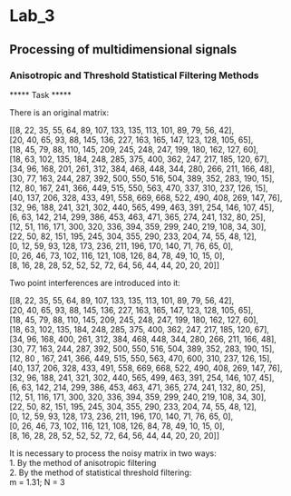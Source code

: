 # Lab_3
## Processing of multidimensional signals    
  
### Anisotropic and Threshold Statistical Filtering Methods  
  
***** Task *****  
  
There is an original matrix:  
  
[[8, 22, 35, 55, 64, 89, 107, 133, 135, 113, 101, 89, 79, 56, 42],  
 [20, 40, 65, 93, 88, 145, 136, 227, 163, 165, 147, 123, 128, 105, 65],  
 [18, 45, 79, 88, 110, 145, 209, 245, 248, 247, 199, 180, 162, 127, 60],  
 [18, 63, 102, 135, 184, 248, 285, 375, 400, 362, 247, 217, 185, 120, 67],  
 [34, 96, 168, 201, 261, 312, 384, 468, 448, 344, 280, 266, 211, 166, 48],  
 [30, 77, 163, 244, 287, 392, 500, 550, 516, 504, 389, 352, 283, 190, 15],  
 [12, 80, 167, 241, 366, 449, 515, 550, 563, 470, 337, 310, 237, 126, 15],  
 [40, 137, 206, 328, 433, 491, 558, 669, 668, 522, 490, 408, 269, 147, 76],  
 [32, 96, 188, 241, 321, 302, 440, 565, 499, 463, 391, 254, 146, 107, 45],  
 [6, 63, 142, 214, 299, 386, 453, 463, 471, 365, 274, 241, 132, 80, 25],  
 [12, 51, 116, 171, 300, 320, 336, 394, 359, 299, 240, 219, 108, 34, 30],  
 [22, 50, 82, 151, 195, 245, 304, 355, 290, 233, 204, 74, 55, 48, 12],  
 [0, 12, 59, 93, 128, 173, 236, 211, 196, 170, 140, 71, 76, 65, 0],  
 [0, 26, 46, 73, 102, 116, 121, 108, 126, 84, 78, 49, 10, 15, 0],  
 [8, 16, 28, 28, 52, 52, 52, 72, 64, 56, 44, 44, 20, 20, 20]]  
   
 Two point interferences are introduced into it:  
   
 [[8, 22, 35, 55, 64, 89, 107, 133, 135, 113, 101, 89, 79, 56, 42],  
  [20, 40, 65, 93, 88, 145, 136, 227, 163, 165, 147, 123, 128, 105, 65],  
  [18, 45, 79, 88, 110, 145, 209, 245, 248, 247, 199, 180, 162, 127, 60],  
  [18, 63, 102, 135, 184, 248, 285, 375, 400, 362, 247, 217, 185, 120, 67],  
  [34, 96, 168, 400, 261, 312, 384, 468, 448, 344, 280, 266, 211, 166, 48],  
  [30, 77, 163, 244, 287, 392, 500, 550, 516, 504, 389, 352, 283, 190, 15],  
  [12, 80	, 167, 241, 366, 449, 515, 550, 563, 470, 600, 310, 237, 126, 15],  
  [40, 137, 206, 328, 433, 491, 558, 669, 668, 522, 490, 408, 269, 147, 76],  
  [32, 96, 188, 241, 321, 302, 440, 565, 499, 463, 391, 254, 146, 107, 45],  
  [6, 63, 142, 214, 299, 386, 453, 463, 471, 365, 274, 241, 132, 80, 25],  
  [12, 51, 116, 171, 300, 320, 336, 394, 359, 299, 240, 219, 108, 34, 30],  
  [22, 50, 82, 151, 195, 245, 304, 355, 290, 233, 204, 74, 55, 48, 12],  
  [0, 12, 59, 93, 128, 173, 236, 211, 196, 170, 140, 71, 76, 65, 0],  
  [0, 26, 46, 73, 102, 116, 121, 108, 126, 84, 78, 49, 10, 15, 0],  
  [8, 16, 28, 28, 52, 52, 52, 72, 64, 56, 44, 44, 20, 20, 20]]  
  
It is necessary to process the noisy matrix in two ways:  
     1. By the method of anisotropic filtering  
     2. By the method of statistical threshold filtering:  
        m = 1.31; N = 3  
 
